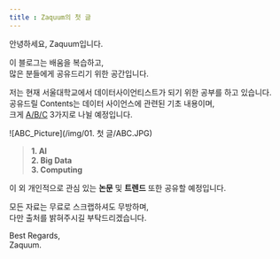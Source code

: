 ```yaml
---
title : Zaquum의 첫 글
---
```


안녕하세요, Zaquum입니다.

이 블로그는 배움을 복습하고,  
많은 분들에게 공유드리기 위한 공간입니다.

저는 현재 서울대학교에서 데이터사이언티스트가 되기 위한 공부를 하고 있습니다.  
공유드릴 Contents는 데이터 사이언스에 관련된 기초 내용이며,  
크게 <u>A/B/C</u> 3가지로 나뉠 예정입니다.

![ABC_Picture](/img/01. 첫 글/ABC.JPG)

 > **1. AI**  
 > **2. Big Data**  
 > **3. Computing**  

이 외 개인적으로 관심 있는 **논문** 및 **트렌드** 또한 공유할 예정입니다.

모든 자료는 무료로 스크랩하셔도 무방하며,   
다만 출처를 밝혀주시길 부탁드리겠습니다.

Best Regards,  
Zaquum.
